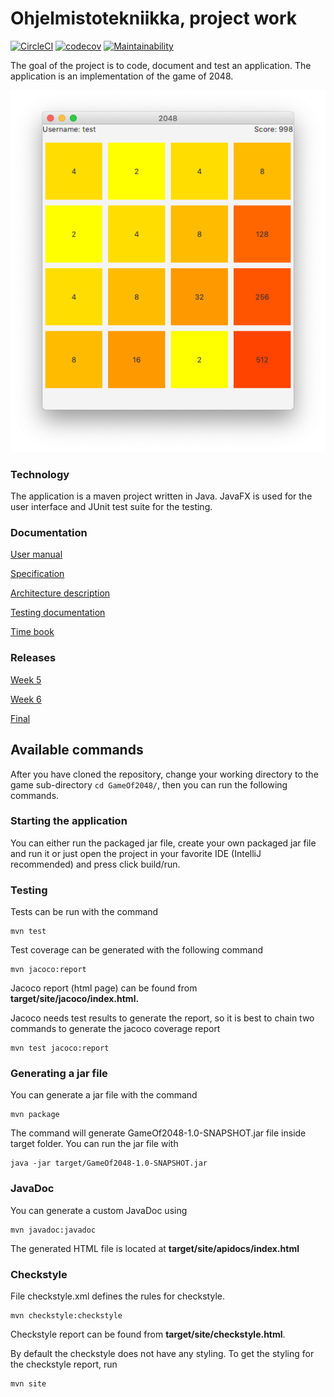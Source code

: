 # Ohjelmistotekniikka, project work

[![CircleCI](https://circleci.com/gh/yusifsalam/ot-harjoitustyo.svg?style=svg)](https://circleci.com/gh/yusifsalam/ot-harjoitustyo)
[![codecov](https://codecov.io/gh/yusifsalam/ot-harjoitustyo/branch/master/graph/badge.svg)](https://codecov.io/gh/yusifsalam/ot-harjoitustyo)
[![Maintainability](https://api.codeclimate.com/v1/badges/49eb6c2c861d9a00edb8/maintainability)](https://codeclimate.com/github/yusifsalam/ot-harjoitustyo/maintainability)



The goal of the project is to code, document and test an application. The application is an implementation of the game of 2048.

![game_screenshot](https://raw.githubusercontent.com/yusifsalam/ot-harjoitustyo/master/documentation/images/screenshot.png)

### Technology
The application is a maven project written in Java. JavaFX is used for the user interface and JUnit test suite for the testing. 
### Documentation
[User manual](https://github.com/yusifsalam/ot-harjoitustyo/blob/master/documentation/user_manual.md)

[Specification](https://github.com/yusifsalam/ot-harjoitustyo/blob/master/documentation/specification.md)

[Architecture description](https://github.com/yusifsalam/ot-harjoitustyo/blob/master/documentation/architecture.md)

[Testing documentation](https://github.com/yusifsalam/ot-harjoitustyo/blob/master/documentation/testing.md)

[Time book](https://github.com/yusifsalam/ot-harjoitustyo/blob/master/documentation/work_hours.md)

### Releases
[Week 5](https://github.com/yusifsalam/ot-harjoitustyo/releases/tag/1.0)

[Week 6](https://github.com/yusifsalam/ot-harjoitustyo/releases/tag/1.1)

[Final](https://github.com/yusifsalam/ot-harjoitustyo/releases/tag/final)

## Available commands
After you have cloned the repository, change your working directory to the game sub-directory `cd GameOf2048/`, then you can run the following commands. 
### Starting the application
You can either run the packaged jar file, create your own packaged jar file and run it or just open the project in your favorite IDE (IntelliJ recommended) and press click build/run. 
### Testing
Tests can be run with the command
```
mvn test
```
Test coverage can be generated with the following command
```
mvn jacoco:report
```
Jacoco report (html page) can be found from **target/site/jacoco/index.html.** 

Jacoco needs test results to generate the report, so it is best to chain two commands to generate the jacoco coverage report
```
mvn test jacoco:report
``` 
### Generating a jar file
You can generate a jar file with the command 
```
mvn package
```
The command will generate GameOf2048-1.0-SNAPSHOT.jar file inside target folder. You can run the jar file with 
```
java -jar target/GameOf2048-1.0-SNAPSHOT.jar
```
### JavaDoc
You can generate a custom JavaDoc using
```
mvn javadoc:javadoc
```
The generated HTML file is located at **target/site/apidocs/index.html**
### Checkstyle
File checkstyle.xml defines the rules for checkstyle.
```
mvn checkstyle:checkstyle
``` 
Checkstyle report can be found from **target/site/checkstyle.html**.

By default the checkstyle does not have any styling. To get the styling for the checkstyle report, run 
```
mvn site
```
